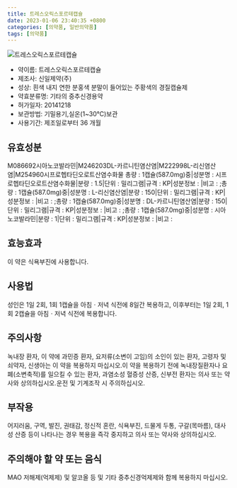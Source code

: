 ```yaml
---
title: 트레스오릭스포르테캡슐
date: 2023-01-06 23:40:35 +0800
categories: [의약품, 일반의약품]
tags: [의약품]
---
```

![트레스오릭스포르테캡슐](https://nedrug.mfds.go.kr/pbp/cmn/itemImageDownload/147426979745100191)

- 약이름: 트레스오릭스포르테캡슐
- 제조사: 신일제약(주)
- 성상: 흰색 내지 연한 분홍색 분말이 들어있는 주황색의 경질캡슐제
- 약효분류명: 기타의 중추신경용약
- 허가일자: 20141218
- 보관방법: 기밀용기,실온(1~30℃)보관
- 사용기간: 제조일로부터 36 개월
## 유효성분
M086692시아노코발라민|M246203DL-카르니틴염산염|M222998L-리신염산염|M254960시프로헵타딘오로트산염수화물
총량 : 1캡슐(587.0mg)중|성분명 : 시프로헵타딘오로트산염수화물|분량 : 1.5|단위 : 밀리그램|규격 : KP|성분정보 : |비고 : ;총량 : 1캡슐(587.0mg)중|성분명 : L-리신염산염|분량 : 150|단위 : 밀리그램|규격 : KP|성분정보 : |비고 : ;총량 : 1캡슐(587.0mg)중|성분명 : DL-카르니틴염산염|분량 : 150|단위 : 밀리그램|규격 : KP|성분정보 : |비고 : ;총량 : 1캡슐(587.0mg)중|성분명 : 시아노코발라민|분량 : 1|단위 : 밀리그램|규격 : KP|성분정보 : |비고 :
## 효능효과
이 약은 식욕부진에 사용합니다.
## 사용법
성인은 1일 2회, 1회 1캡슐을 아침ㆍ저녁 식전에 8일간 복용하고, 이후부터는 1일 2회, 1회 2캡슐을 아침ㆍ저녁 식전에 복용합니다.
## 주의사항
녹내장 환자, 이 약에 과민증 환자, 요저류(소변이 고임)의 소인이 있는 환자, 고령자 및 쇠약자, 신생아는 이 약을 복용하지 마십시오.이 약을 복용하기 전에 녹내장질환자나 요폐(소변축적)를 일으킬 수 있는 환자, 과염소성 혈증성 산증, 신부전 환자는 의사 또는 약사와 상의하십시오.운전 및 기계조작 시 주의하십시오.
## 부작용
어지러움, 구역, 발진, 권태감, 정신적 혼란, 식욕부진, 드물게 두통, 구갈(목마름), 대사성 산증 등이 나타나는 경우 복용을 즉각 중지하고 의사 또는 약사와 상의하십시오.
## 주의해야 할 약 또는 음식
MAO 저해제(억제제) 및 알코올 등 및 기타 중추신경억제제와 함께 복용하지 마십시오. 
